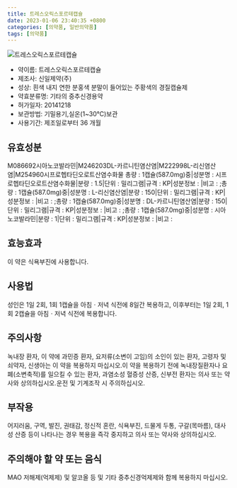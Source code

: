 ```yaml
---
title: 트레스오릭스포르테캡슐
date: 2023-01-06 23:40:35 +0800
categories: [의약품, 일반의약품]
tags: [의약품]
---
```

![트레스오릭스포르테캡슐](https://nedrug.mfds.go.kr/pbp/cmn/itemImageDownload/147426979745100191)

- 약이름: 트레스오릭스포르테캡슐
- 제조사: 신일제약(주)
- 성상: 흰색 내지 연한 분홍색 분말이 들어있는 주황색의 경질캡슐제
- 약효분류명: 기타의 중추신경용약
- 허가일자: 20141218
- 보관방법: 기밀용기,실온(1~30℃)보관
- 사용기간: 제조일로부터 36 개월
## 유효성분
M086692시아노코발라민|M246203DL-카르니틴염산염|M222998L-리신염산염|M254960시프로헵타딘오로트산염수화물
총량 : 1캡슐(587.0mg)중|성분명 : 시프로헵타딘오로트산염수화물|분량 : 1.5|단위 : 밀리그램|규격 : KP|성분정보 : |비고 : ;총량 : 1캡슐(587.0mg)중|성분명 : L-리신염산염|분량 : 150|단위 : 밀리그램|규격 : KP|성분정보 : |비고 : ;총량 : 1캡슐(587.0mg)중|성분명 : DL-카르니틴염산염|분량 : 150|단위 : 밀리그램|규격 : KP|성분정보 : |비고 : ;총량 : 1캡슐(587.0mg)중|성분명 : 시아노코발라민|분량 : 1|단위 : 밀리그램|규격 : KP|성분정보 : |비고 :
## 효능효과
이 약은 식욕부진에 사용합니다.
## 사용법
성인은 1일 2회, 1회 1캡슐을 아침ㆍ저녁 식전에 8일간 복용하고, 이후부터는 1일 2회, 1회 2캡슐을 아침ㆍ저녁 식전에 복용합니다.
## 주의사항
녹내장 환자, 이 약에 과민증 환자, 요저류(소변이 고임)의 소인이 있는 환자, 고령자 및 쇠약자, 신생아는 이 약을 복용하지 마십시오.이 약을 복용하기 전에 녹내장질환자나 요폐(소변축적)를 일으킬 수 있는 환자, 과염소성 혈증성 산증, 신부전 환자는 의사 또는 약사와 상의하십시오.운전 및 기계조작 시 주의하십시오.
## 부작용
어지러움, 구역, 발진, 권태감, 정신적 혼란, 식욕부진, 드물게 두통, 구갈(목마름), 대사성 산증 등이 나타나는 경우 복용을 즉각 중지하고 의사 또는 약사와 상의하십시오.
## 주의해야 할 약 또는 음식
MAO 저해제(억제제) 및 알코올 등 및 기타 중추신경억제제와 함께 복용하지 마십시오. 
